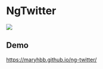 # NgTwitter


![](https://github.com/maryhbb/ng-twitter/actions/workflows/workflow.yml/badge.svg)


## Demo

https://maryhbb.github.io/ng-twitter/

